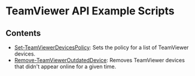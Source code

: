 # TeamViewer API Example Scripts

## Contents

* [Set-TeamViewerDevicesPolicy](Set-TeamViewerDevicesPolicy):
  Sets the policy for a list of TeamViewer devices.
* [Remove-TeamViewerOutdatedDevice](Remove-TeamViewerOutdatedDevice):
  Removes TeamViewer devices that didn't appear online for a given time.
